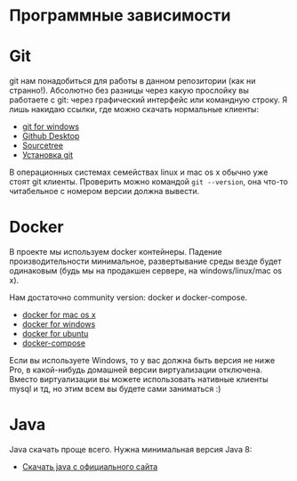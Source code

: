 # Программные зависимости


# Git
git нам понадобиться для работы в данном репозитории (как ни странно!). Абсолютно без разницы через какую прослойку вы работаете с git: через графический интерфейс или командную строку. Я лишь накидаю ссылки, где можно скачать нормальные клиенты:

* [git for windows](https://gitforwindows.org/)
* [Github Desktop](https://desktop.github.com/)
* [Sourcetree](https://ru.atlassian.com/software/sourcetree)
* [Установка git](https://git-scm.com/book/ru/v1/%D0%92%D0%B2%D0%B5%D0%B4%D0%B5%D0%BD%D0%B8%D0%B5-%D0%A3%D1%81%D1%82%D0%B0%D0%BD%D0%BE%D0%B2%D0%BA%D0%B0-Git)

В операционных системах семействах linux и mac os x обычно уже стоят git клиенты. Проверить можно командой ```git --version```, она что-то читабельное с номером версии должна вывести.

# Docker
В проекте мы используем docker контейнеры. Падение производительности минимальное, развертывание среды везде будет одинаковым (будь мы на продакшен сервере, на windows/linux/mac os x).

Нам достаточно community version: docker и docker-compose.

* [docker for mac os x](https://docs.docker.com/docker-for-mac/)
* [docker for windows](https://docs.docker.com/docker-for-windows/)
* [docker for ubuntu](https://docs.docker.com/install/linux/docker-ce/ubuntu/)
* [docker-compose](https://docs.docker.com/compose/install/)

Если вы используете Windows, то у вас должна быть версия не ниже Pro, в какой-нибудь домашней версии виртуализации отключена. Вместо виртуализации вы можете использовать нативные клиенты mysql и тд, но этим всем вы будете сами заниматься :)


# Java

Java скачать проще всего. Нужна минимальная версия Java 8:
* [Скачать java с официального сайта](https://java.com/ru/download/)